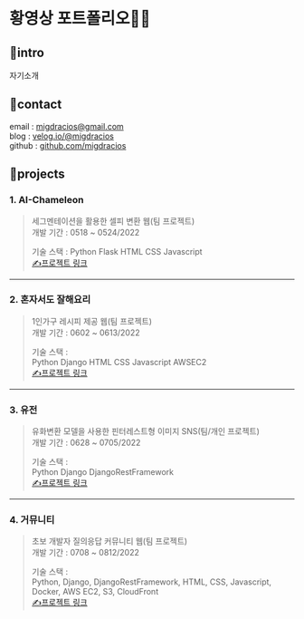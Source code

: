 # 황영상 포트폴리오👨‍💻

## 🚩intro
자기소개  

## 🚩contact
email : migdracios@gmail.com  
blog : [velog.io/@migdracios](https://velog.io/@migdracios)  
github : [github.com/migdracios](https://github.com/migdracios)  


## 🚩projects
### 1. AI-Chameleon
> 세그멘테이션을 활용한 셀피 변환 웹(팀 프로젝트)  
> 개발 기간 : 0518 ~ 0524/2022  
>  
> 기술 스택 :
> Python Flask HTML CSS Javascript   
> [✍프로젝트 링크](https://github.com/migdracios/ai_chameleon)
---
### 2. 혼자서도 잘해요리
> 1인가구 레시피 제공 웹(팀 프로젝트)  
> 개발 기간 : 0602 ~ 0613/2022  
>    
> 기술 스택 :  
> Python Django HTML CSS Javascript AWSEC2  
> [✍프로젝트 링크](https://github.com/migdracios/cook_alone)
---
### 3. 유전
> 유화변환 모델을 사용한 핀터레스트형 이미지 SNS(팀/개인 프로젝트)  
> 개발 기간 : 0628 ~ 0705/2022  
>  
> 기술 스택 :  
> Python Django DjangoRestFramework   
> [✍프로젝트 링크](https://github.com/migdracios/yujeon_be)
---
### 4. 거뮤니티
> 초보 개발자 질의응답 커뮤니티 웹(팀 프로젝트)  
> 개발 기간 : 0708 ~ 0812/2022  
>  
> 기술 스택 :  
> Python, Django, DjangoRestFramework, HTML, CSS, Javascript, Docker, AWS EC2, S3, CloudFront  
> [✍프로젝트 링크](https://github.com/migdracios/gomunity_be)
